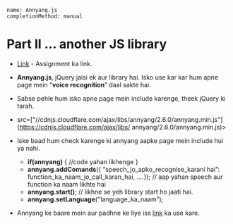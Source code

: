 
```ngMeta
name: Annyang.js
completionMethod: manual
```

# Part II … another JS library

- [Link](https://codepen.io/navgurukul/full/GrMyGv/) - Assignment ka link.
- **Annyang.js**, jQuery jaisi ek aur library hai. Isko use kar kar hum apne page mein
	“**voice recognition**” daal sakte hai.
- Sabse pehle hum isko apne page mein include karenge, theek jQuery ki tarah.

-  src=["//cdnjs.cloudflare.com/ajax/libs/annyang/2.6.0/annyang.min.js"](https://cdnjs.cloudflare.com/ajax/libs/	annyang/2.6.0/annyang.min.js)> 

- Iske baad hum check karenge ki annyang aapke page mein include hui ya nahi.
	- **if(annyang)** { 	//code yahan likhenge	}
	- **annyang.addComands**({ “speech_jo_apko_recognise_karani hai”: function_ka_naam_jo_call_karan_hai, ….}); // 		aap  yahan speech aur function ka naam likhte hai
	- **annyang.start()**; // likhne se yeh library start ho jaati hai.	
	- **annyang.setLanguage**(‘’language_ka_naam”);
- Annyang ke baare mein aur padhne ke liye iss [link](https://www.talater.com/annyang/) ka use kare.



